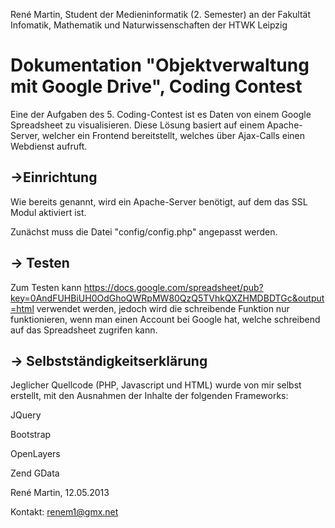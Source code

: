 René Martin, Student der Medieninformatik (2. Semester) an der Fakultät Infomatik, Mathematik und Naturwissenschaften der HTWK Leipzig

Dokumentation "Objektverwaltung mit Google Drive", Coding Contest
=============================================


Eine der Aufgaben des 5. Coding-Contest ist es Daten von einem Google Spreadsheet zu visualisieren.
Diese Lösung basiert auf einem Apache-Server, welcher ein Frontend bereitstellt, welches über Ajax-Calls einen Webdienst aufruft.

->Einrichtung
-------------

Wie bereits genannt, wird ein Apache-Server benötigt, auf dem das SSL Modul aktiviert ist.

Zunächst muss die Datei "config/config.php" angepasst werden.


-> Testen
---------

Zum Testen kann https://docs.google.com/spreadsheet/pub?key=0AndFUHBiUH0OdGhoQWRpMW80QzQ5TVhkQXZHMDBDTGc&output=html verwendet werden, jedoch wird die schreibende Funktion nur funktionieren, wenn man einen Account bei Google hat, welche schreibend auf das Spreadsheet zugrifen kann.


-> Selbstständigkeitserklärung
------------------------------

Jeglicher Quellcode (PHP, Javascript und HTML) wurde von mir selbst erstellt, mit den Ausnahmen der Inhalte der folgenden Frameworks:

JQuery

Bootstrap

OpenLayers

Zend GData




René Martin, 12.05.2013

Kontakt: renem1@gmx.net